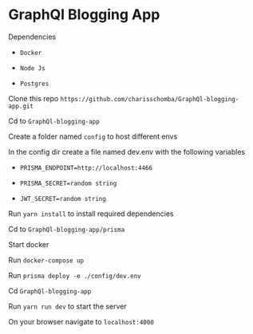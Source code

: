 # GraphQl Blogging App

Dependencies

- `Docker`

- `Node Js`

- `Postgres`

Clone this repo `https://github.com/charisschomba/GraphQl-blogging-app.git`

Cd to `GraphQl-blogging-app`

Create a folder named `config` to host different envs

In the config dir create a file named dev.env with the following variables

- `PRISMA_ENDPOINT=http://localhost:4466`

- `PRISMA_SECRET=random string`

- `JWT_SECRET=random string`

Run `yarn install` to install required dependencies

Cd to `GraphQl-blogging-app/prisma`

Start docker

Run `docker-compose up`

Run `prisma deploy -e ./config/dev.env`

Cd `GraphQl-blogging-app`

Run `yarn run dev` to start the server

On your browser navigate to `localhost:4000`
